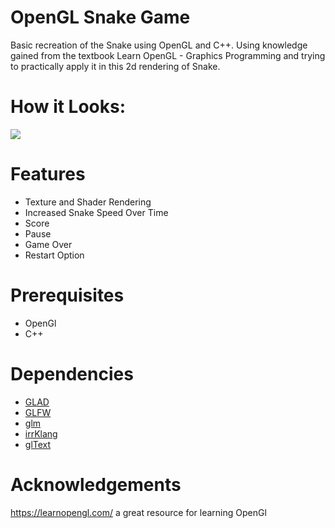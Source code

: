 # OpenGL Snake Game
Basic recreation of the Snake using OpenGL and C++.  Using knowledge gained from the textbook Learn OpenGL - Graphics Programming and trying to practically apply it in this 2d rendering of Snake.

# How it Looks:
![](https://media2.giphy.com/media/MsQOSUc0Jxig4GP6mT/giphy.gif?cid=790b761187c27739b08d879900cc02e072765c5a6f3cca03&rid=giphy.gif&ct=g)

# Features
* Texture and Shader Rendering
* Increased Snake Speed Over Time
* Score
* Pause
* Game Over
* Restart Option
# Prerequisites
* OpenGl
* C++
# Dependencies
* [GLAD](https://github.com/Dav1dde/glad)
* [GLFW](https://www.glfw.org/)
* [glm](https://github.com/g-truc/glm)
* [irrKlang](https://www.ambiera.com/irrklang/)
* [glText](https://github.com/vallentin/glText)

# Acknowledgements
https://learnopengl.com/ a great resource for learning OpenGl
